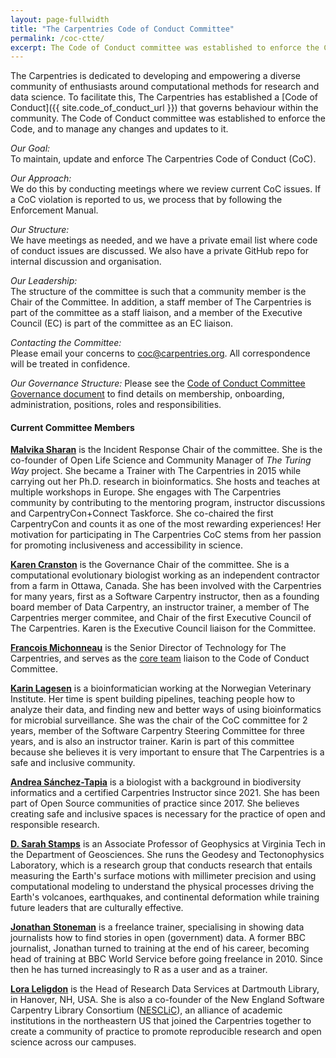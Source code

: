 ```yaml
---
layout: page-fullwidth
title: "The Carpentries Code of Conduct Committee"
permalink: /coc-ctte/
excerpt: The Code of Conduct committee was established to enforce the Code, and to manage any changes and updates to it.
---
```


The Carpentries is dedicated to developing and empowering a diverse community of enthusiasts around computational methods 
for research and data science. To facilitate this, The Carpentries has established a [Code of Conduct]({{ site.code_of_conduct_url }}) that governs 
behaviour within the community. The Code of Conduct committee was established to enforce the Code, and to manage any changes and updates to it.

_Our Goal:_    
To maintain, update and enforce The Carpentries Code of Conduct (CoC).

_Our Approach:_    
We do this by conducting meetings where we review current CoC issues. If a CoC violation is reported to us, we process that by following the Enforcement Manual.

_Our Structure:_    
We have meetings as needed, and we have a private email list where code of conduct issues are discussed. We also have a private GitHub repo for internal discussion and organisation.

_Our Leadership:_    
The structure of the committee is such that a community member is the Chair of the Committee. In addition, a  staff member of The Carpentries is part of the committee as a staff liaison, and a member of the Executive Council (EC) is part of the committee as an EC liaison.

_Contacting the Committee:_     
Please email your concerns to [coc@carpentries.org](mailto:coc@carpentries.org). All correspondence will be treated in confidence.

_Our Governance Structure:_ Please see the [Code of Conduct Committee Governance document]({{site.handbook_url}}/topic_folders/policies/coc-governance.html) to find details on membership, onboarding, administration, positions, roles and responsibilities.

#### Current Committee Members

[**Malvika Sharan**](https://github.com/malvikasharan) is the Incident Response Chair of the committee. She is the co-founder of Open Life Science and Community Manager of _The Turing Way_ project. She became a Trainer with The Carpentries in 2015 while carrying out her Ph.D. research in bioinformatics. She hosts and teaches at multiple workshops in Europe. She engages with The Carpentries community by contributing to the mentoring program, instructor discussions and CarpentryCon+Connect Taskforce. She co-chaired the first CarpentryCon and counts it as one of the most rewarding experiences! Her motivation for participating in The Carpentries CoC stems from her passion for promoting inclusiveness and accessibility in science.

[**Karen Cranston**](https://github.com/kcranston) is the Governance Chair of the committee. She is a computational evolutionary biologist working as an independent contractor from a farm in Ottawa, Canada. She has been involved with the Carpentries for many years, first as a Software Carpentry instructor, then as a founding board member of Data Carpentry, an instructor trainer, a member of The Carpentries merger commitee, and Chair of the first Executive Council of The Carpentries. Karen is the Executive Council liaison for the Committee. 

[**Francois Michonneau**](https://github.com/fmichonneau) is the Senior Director of Technology for The Carpentries, and serves as the [core team]({{site.url}}/team/) liaison to the Code of Conduct Committee.

[**Karin Lagesen**](https://github.com/karinlag) is a bioinformatician working at the Norwegian Veterinary Institute. Her time is spent building pipelines, teaching people how to analyze their data, and finding new and better ways of using bioinformatics for microbial surveillance. She was the chair of the CoC committee for 2 years, member of the Software Carpentry Steering Committee for three years, and is also an instructor trainer. Karin is part of this committee because she believes it is very important to ensure that The Carpentries is a safe and inclusive community. 

[**Andrea Sánchez-Tapia**](https://github.com/AndreaSanchezTapia) is a biologist with a background in biodiversity informatics and a certified Carpentries Instructor since 2021. She has been part of Open Source communities of practice since 2017. She believes creating safe and inclusive spaces is necessary for the practice of open and responsible research.

[**D. Sarah Stamps**](https://github.com/dsarahstamps) is an Associate Professor of Geophysics at Virginia Tech in the Department of Geosciences. She runs the Geodesy and Tectonophysics Laboratory, which is a research group that conducts research that entails measuring the Earth's surface motions with millimeter precision and using computational modeling to understand the physical processes driving the Earth's volcanoes, earthquakes, and continental deformation while training future leaders that are culturally effective.

[**Jonathan Stoneman**](https://github.com/Stonepeople) is a freelance trainer, specialising in showing data journalists how to find stories in open (government) data. A former BBC journalist, Jonathan turned to training at the end of his career, becoming head of training at BBC World Service before going freelance in 2010. Since then he has turned increasingly to R as a user and as a trainer.

[**Lora Leligdon**](https://github.com/leligdon) is the Head of Research Data Services at Dartmouth Library, in Hanover, NH, USA. She is also a co-founder of the New England Software Carpentry Library Consortium ([NESCLiC](https://www.nesclic.com/)), an alliance of academic institutions in the northeastern US that joined the Carpentries together to create a community of practice to promote reproducible research and open science across our campuses.


